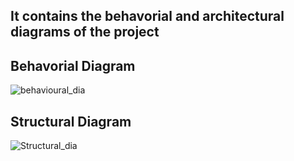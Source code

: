 ## It contains the behavorial and architectural diagrams of the project

## Behavorial Diagram
![behavioural_dia](https://user-images.githubusercontent.com/94223490/143220156-4a78a263-3b4a-408b-9809-599429224f1b.png)

## Structural Diagram
![Structural_dia](https://user-images.githubusercontent.com/94223490/143220187-85c39b68-bfad-42a0-8006-9d900afaab57.png)
